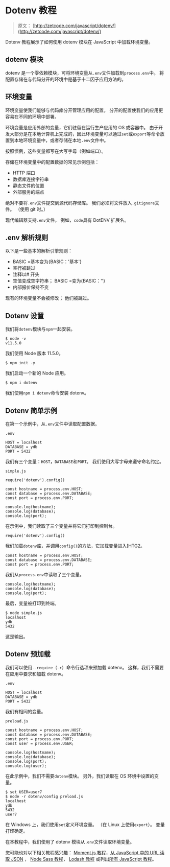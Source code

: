 # Dotenv 教程

> 原文： [http://zetcode.com/javascript/dotenv/](http://zetcode.com/javascript/dotenv/)

Dotenv 教程展示了如何使用 dotenv 模块在 JavaScript 中加载环境变量。

## dotenv 模块

dotenv 是一个零依赖模块，可将环境变量从`.env`文件加载到`process.env`中。 将配置存储在与代码分开的环境中是基于十二因子应用方法的。

## 环境变量

环境变量使我们能够与代码库分开管理应用的配置。 分开的配置使我们的应用更容易在不同的环境中部署。

环境变量是应用外部的变量，它们驻留在运行生产应用的 OS 或容器中。 由于开发大部分是在本地计算机上完成的，因此环境变量可以通过`set`或`export`等命令放置到本地环境变量中，或者存储在本地`.env`文件中。

按照惯例，这些变量都写在大写字母（例如端口）。

存储在环境变量中的配置数据的常见示例包括：

*   HTTP 端口
*   数据库连接字符串
*   静态文件的位置
*   外部服务的端点

绝对不要将`.env`文件提交到源代码存储库。 我们必须将文件放入`.gitignore`文件。 （使用 git 时。）

现代编辑器支持`.env`文件。 例如，`code`具有 DotENV 扩展名。

## .env 解析规则

以下是一些基本的解析引擎规则：

*   BASIC =基本变为{BASIC：'基本'}
*   空行被跳过
*   注释以# 开头
*   空值变成空字符串； BASIC =变为{BASIC：''}
*   内部报价保持不变

现有的环境变量不会被修改； 他们被跳过。

## Dotenv 设置

我们将`dotenv`模块与`npm`一起安装。

```
$ node -v
v11.5.0

```

我们使用 Node 版本 11.5.0。

```
$ npm init -y

```

我们启动一个新的 Node 应用。

```
$ npm i dotenv

```

我们使用`npm i dotenv`命令安装 dotenv。

## Dotenv 简单示例

在第一个示例中，从`.env`文件中读取配置数据。

`.env`

```
HOST = localhost
DATABASE = ydb
PORT = 5432

```

我们有三个变量：`HOST`，`DATABASE`和`PORT`。 我们使用大写字母来遵守命名约定。

`simple.js`

```
require('dotenv').config()

const hostname = process.env.HOST;
const database = process.env.DATABASE;
const port = process.env.PORT;

console.log(hostname);
console.log(database);
console.log(port);

```

在示例中，我们读取了三个变量并将它们打印到控制台。

```
require('dotenv').config()

```

我们加载`dotenv`库，并调用`config()`的方法，它加载变量进入[HTG2。

```
const hostname = process.env.HOST;
const database = process.env.DATABASE;
const port = process.env.PORT;

```

我们从`process.env`中读取了三个变量。

```
console.log(hostname);
console.log(database);
console.log(port);

```

最后，变量被打印到终端。

```
$ node simple.js
localhost
ydb
5432

```

这是输出。

## Dotenv 预加载

我们可以使用`--require`（`-r`）命令行选项来预加载 dotenv。 这样，我们不需要在应用中要求和加载 dotenv。

`.env`

```
HOST = localhost
DATABASE = ydb
PORT = 5432

```

我们有相同的变量。

`preload.js`

```
const hostname = process.env.HOST;  
const database = process.env.DATABASE;  
const port = process.env.PORT;
const user = process.env.USER;

console.log(hostname);
console.log(database);
console.log(port);
console.log(user);

```

在此示例中，我们不需要`dotenv`模块。 另外，我们读取在 OS 环境中设置的变量。

```
$ set USER=user7
$ node -r dotenv/config preload.js
localhost
ydb
5432
user7

```

在 Windows 上，我们使用`set`定义环境变量。 （在 Linux 上使用`export`）。 变量打印确定。

在本教程中，我们使用了 dotenv 模块从`.env`文件读取环境变量。

您可能也对以下相关教程感兴趣： [Moment.js 教程](/javascript/momentjs/)，[从 JavaScript 中的 URL 读取 JSON](/articles/javascriptjsonurl/) ， [Node Sass 教程](/javascript/nodesass/)， [Lodash 教程](/javascript/lodash/) 或列出[所有 JavaScript 教程](/all/#js)。